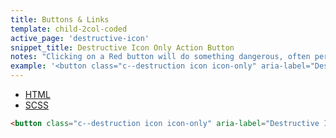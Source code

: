 ```yaml
---
title: Buttons & Links
template: child-2col-coded
active_page: 'destructive-icon'
snippet_title: Destructive Icon Only Action Button
notes: "Clicking on a Red button will do something dangerous, often permanently destructive. Clicking it will give you a confirmation modal where you'll have the chance to confirm or deny said action."
example: '<button class="c--destruction icon icon-only" aria-label="Destructive Icon Only Button"></button>'
---
```


* [HTML](0)
* [SCSS](1)

```html
<button class="c--destruction icon icon-only" aria-label="Destructive Icon Only Button"></button>
```
```sass

```
